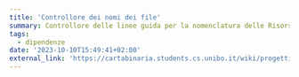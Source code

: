 ```yaml
---
title: 'Controllore dei nomi dei file'
summary: Controllore delle linee guida per la nomenclatura delle Risorse di CartaBinaria
tags:
  - dipendenze
date: '2023-10-10T15:49:41+02:00'
external_link: 'https://cartabinaria.students.cs.unibo.it/wiki/progetti-ausiliari/filenameslinter/'
---
```

